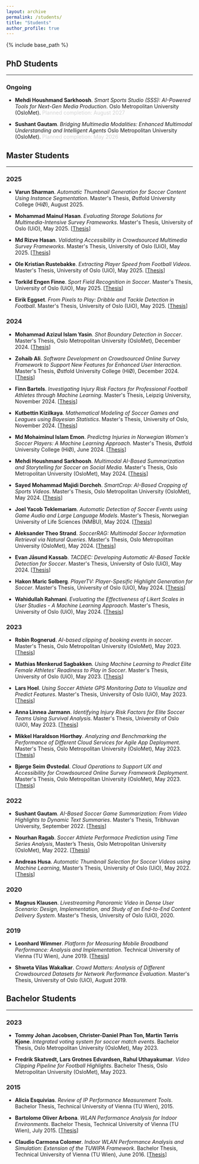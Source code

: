 ```yaml
---
layout: archive
permalink: /students/
title: "Students"
author_profile: true
---
```


{% include base_path %}

## PhD Students 
---

### Ongoing

- **Mehdi Houshmand Sarkhoosh**. _Smart Sports Studio (SSS): AI-Powered Tools for Next-Gen Media Production_. Oslo Metropolitan University (OsloMet). <span style="color: lightgray;">Planned completion:  August 2027</span>

- **Sushant Gautam**. _Bridging Multimedia Modalities: Enhanced Multimodal Understanding and Intelligent Agents_ Oslo Metropolitan University (OsloMet). <span style="color: lightgray;">Planned completion:  May 2026</span>


## Master Students
---

### 2025

- **Varun Sharman**. _Automatic Thumbnail Generation for Soccer Content Using Instance Segmentation_. Master's Thesis, Østfold University College (HiØ), August 2025.

- **Mohammad Mainul Hasan**. _Evaluating Storage Solutions for Multimedia-Intensive Survey Frameworks_. Master's Thesis, University of Oslo (UiO), May 2025. [[Thesis](https://home.simula.no/~paalh/students/2025-UiO-MohammadMainulHasan.pdf)]

- **Md Rizve Hasan**. _Validating Accessibility in Crowdsourced Multimedia Survey Frameworks_. Master's Thesis, University of Oslo (UiO), May 2025. [[Thesis](https://home.simula.no/~paalh/students/2025-UiO-MdRizveHasan.pdf)]

- **Ole Kristian Rustebakke**. _Extracting Player Speed from Football Videos_. Master's Thesis, University of Oslo (UiO), May 2025. [[Thesis](https://home.simula.no/~paalh/students/2025-UiO-OleKristianRustebakke.pdf)]

- **Torkild Engen Finne**. _Sport Field Recognition in Soccer_. Master's Thesis, University of Oslo (UiO), May 2025. [[Thesis](https://home.simula.no/~paalh/students/2025-UiO-TorkildEngenFinne.pdf)]

- **Eirik Eggset**. _From Pixels to Play: Dribble and Tackle Detection in Football_. Master's Thesis, University of Oslo (UiO), May 2025. [[Thesis](https://home.simula.no/~paalh/students/2025-UiO-EirikEggset.pdf)]


### 2024

- **Mohammad Azizul Islam Yasin**. _Shot Boundary Detection in Soccer_. Master's Thesis, Oslo Metropolitan University (OsloMet), December 2024. [[Thesis](https://home.simula.no/~paalh/students/2024-OsloMet-MohammadAzizulYasin)]

- **Zohaib Ali**. _Software Development on Crowdsourced Online Survey Framework to Support New Features for Enhanced User Interaction_. Master's Thesis, Østfold University College (HiØ), December 2024. [[Thesis](https://home.simula.no/~paalh/students/2024-HIOF-ZohaibAli.pdf)]

- **Finn Bartels**. _Investigating Injury Risk Factors for Professional Football Athletes through Machine Learning_. Master's Thesis, Leipzig University, November 2024. [[Thesis](https://home.simula.no/~paalh/students/2024-Leipzig-FinnBartels.pdf)]

- **Kutbettin Kizilkaya**. _Mathematical Modeling of Soccer Games and Leagues using Bayesian Statistics_. Master's Thesis, University of Oslo, November 2024. [[Thesis](https://home.simula.no/~paalh/students/2024-UiO-KutbettinKizilkaya.pdf)]

- **Md Mohaiminul Islam Emon**. _Predictng Injuries in Norwegian Women's Soccer Players: A Machine Learning Approach_. Master's Thesis, Østfold University College (HiØ), June 2024. [[Thesis](https://home.simula.no/~paalh/students/2024-HIOF-MdMohaiminulIslamEmon.pdf)]

- **Mehdi Houshmand Sarkhoosh**. _Multimodal AI-Based Summarization and Storytelling for Soccer on Social Media_. Master's Thesis, Oslo Metropolitan University (OsloMet), May 2024. [[Thesis](https://home.simula.no/~paalh/students/2024-OsloMet-MehdiHoushmandSarkhoosh.pdf)]

- **Sayed Mohammad Majidi Dorcheh**. _SmartCrop: AI-Based Cropping of Sports Videos_. Master's Thesis, Oslo Metropolitan University (OsloMet), May 2024. [[Thesis](https://home.simula.no/~paalh/students/2024-OsloMet-MajidiDorchehSayedMohammad.pdf)]

- **Joel Yacob Teklemariam**. _Automatic Detection of Soccer Events using Game Audio and Large Language Models_. Master's Thesis, Norwegian University of Life Sciences (NMBU), May 2024. [[Thesis](https://home.simula.no/~paalh/students/2024-NMBU-JoelYacobTeklemariam.pdf)]

- **Aleksander Theo Strand**. _SoccerRAG: Multimodal Soccer Information Retrieval via Natural Queries_. Master's Thesis, Oslo Metropolitan University (OsloMet), May 2024. [[Thesis](https://home.simula.no/~paalh/students/2024-OsloMet-AleksanderTheoStrand.pdf)]

- **Evan Jåsund Kassab**. _TACDEC: Developing Automatic AI-Based Tackle Detection for Soccer_. Master's Thesis, University of Oslo (UiO), May 2024. [[Thesis](https://home.simula.no/~paalh/students/2024-UIO-EvanJasundKassab.pdf)]

- **Hakon Maric Solberg**. _PlayerTV: Player-Spesific Highlight Generation for Soccer_. Master's Thesis, University of Oslo (UiO), May 2024. [[Thesis](https://home.simula.no/~paalh/students/2024-UIO-HakonMaricSolberg.pdf)]

- **Wahidullah Rahmani**. _Evaluating the Effectiveness of Likert Scales in User Studies - A Machine Learning Approach_. Master's Thesis, University of Oslo (UiO), May 2024. [[Thesis](https://home.simula.no/~paalh/students/2024-UiO-WahidullahRahmani.pdf)]


### 2023

- **Robin Rognerud**. _AI-based clipping of booking events in soccer_. Master's Thesis, Oslo Metropolitan University (OsloMet), May 2023. [[Thesis](https://home.simula.no/~paalh/students/RobinRognerud-OsloMet-2023.pdf)]

- **Mathias Menkerud Sagbakken**. _Using Machine Learning to Predict Elite Female Athletes’ Readiness to Play in Soccer_. Master's Thesis, University of Oslo (UiO), May 2023. [[Thesis](https://home.simula.no/~paalh/students/MathiasMSagbakken-UiO-2023.pdf)]

- **Lars Hoel**. _Using Soccer Athlete GPS Monitoring Data to Visualize and Predict Features_. Master's Thesis, University of Oslo (UiO), May 2023. [[Thesis](https://home.simula.no/~paalh/students/LarsHoel-UiO.2023.pdf)]

- **Anna Linnea Jarmann**. _Identifying Injury Risk Factors for Elite Soccer Teams Using Survival Analysis_. Master's Thesis, University of Oslo (UiO), May 2023. [[Thesis](https://home.simula.no/~paalh/students/AnnaLJarmann-UiO-2023.pdf)]

- **Mikkel Haraldson Hiorthøy**. _Analyzing and Benchmarking the Performance of Different Cloud Services for Agile App Deployment_. Master's Thesis, Oslo Metropolitan University (OsloMet), May 2023. [[Thesis](https://home.simula.no/~paalh/students/MikkelHiorthy-OsloMeet-2023.pdf)]

- **Bjørge Seim Øvstedal**. _Cloud Operations to Support UX and Accessibility for Crowdsourced Online Survey Framework Deployment_. Master's Thesis, Oslo Metropolitan University (OsloMet), May 2023. [[Thesis](https://home.simula.no/~paalh/students/BjorgeSeimOvstedal-OsloMet-2023.pdf)]


### 2022

- **Sushant Gautam**. _AI-Based Soccer Game Summarization: From Video Highlights to Dynamic Text Summaries_. Master's Thesis, Tribhuvan University, September 2022. [[Thesis](https://home.simula.no/~paalh/students/SushantGautam-2022-TribhuvanUniversity.pdf)]

- **Nourhan Ragab**. _Soccer Athlete Performace Prediction using Time Series Analysis_, Master’s Thesis, Oslo Metropolitan University (OsloMet), May 2022. [[Thesis](https://home.simula.no/~paalh/students/NourhanRagab-OsloMet-2022.pdf)]

- **Andreas Husa**. _Automatic Thumbnail Selection for Soccer Videos using Machine Learning_, Master’s Thesis, University of Oslo (UiO), May 2022. [[Thesis](https://home.simula.no/~paalh/students/AndreasHusa-UiO-2022.pdf)]


### 2020

- **Magnus Klausen**. _Livestreaming Panoramic Video in Dense User Scenario: Design, Implementation, and Study of an End-to-End Content Delivery System_. Master's Thesis, University of Oslo (UiO), 2020.


### 2019

- **Leonhard Wimmer**. _Platform for Measuring Mobile Broadband Performance: Analysis and Implementation_. Technical University of Vienna (TU Wien), June 2019. [[Thesis](http://hdl.handle.net/20.500.12708/8623)] <!-- DOI: https://doi.org/10.34726/hss.2019.43628 -->

- **Shweta Vilas Wakalkar**. _Crowd Matters: Analysis of Different Crowdsourced Datasets for Network Performance Evaluation_. Master's Thesis, University of Oslo (UiO), August 2019.



## Bachelor Students
---

### 2023

- **Tommy Johan Jacobsen, Christer-Daniel Phan Ton, Martin Tørris Kjone**. _Integrated voting system for soccer match events_. Bachelor Thesis, Oslo Metropolitan University (OsloMet), May 2023.

- **Fredrik Skatvedt, Lars Grotnes Edvardsen, Rahul Uthayakumar**. _Video Clipping Pipeline for Football Highlights_. Bachelor Thesis, Oslo Metropolitan University (OsloMet), May 2023.


### 2015

- **Alicia Esquivias**. _Review of IP Performance Measurement Tools_. Bachelor Thesis, Technical University of Vienna (TU Wien), 2015.

- **Bartolome Oliver Arbona**. _WLAN Performance Analysis for Indoor Environments_. Bachelor Thesis, Technical University of Vienna (TU Wien), July 2015. [[Thesis](https://hdl.handle.net/2117/77515)] <!-- PDF: https://upcommons.upc.edu/bitstream/handle/2117/77515/Oliver_Thesis_Final_Version.pdf -->

- **Claudio Carmona Colomer**. _Indoor WLAN Performance Analysis and Simulation: Extension of the TUWIPA Framework_. Bachelor Thesis, Technical University of Vienna (TU Wien), June 2016. [[Thesis](https://hdl.handle.net/2117/98718)] <!-- PDF: https://upcommons.upc.edu/bitstreams/d5a42737-bb67-4a48-bbf8-87fb42a365d5/download -->
